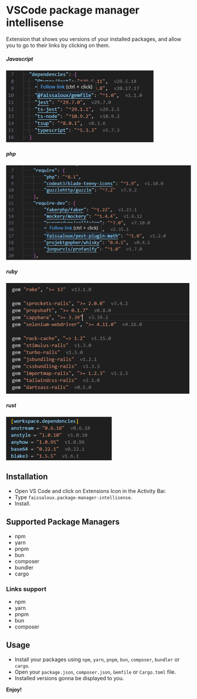 # VSCode package manager intellisense

Extension that shows you versions of your installed packages, and allow you to go to their links by clicking on them.

##### Javascript
![hint](images/javascript-packages-installed-versions.png)

##### php
![hint](images/php-packages-installed-versions.png)

##### ruby
![hint](images/ruby-packages-installed-versions.png)

##### rust
![hint](images/rust-packages-installed-versions.png)

## Installation
- Open VS Code and click on Extensions Icon in the Activity Bar.
- Type `faissaloux.package-manager-intellisense`.
- Install.

## Supported Package Managers
- npm
- yarn
- pnpm
- bun
- composer
- bundler
- cargo

### Links support
- npm
- yarn
- pnpm
- bun
- composer

## Usage
- Install your packages using `npm`, `yarn`, `pnpm`, `bun`, `composer`, `bundler` or `cargo`.
- Open your `package.json`, `composer.json`, `Gemfile` or `Cargo.toml` file.
- Installed versions gonna be displayed to you.

**Enjoy!**
